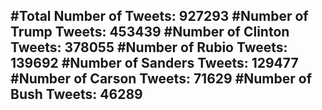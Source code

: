 #Total Number of Tweets: 927293 
#Number of Trump Tweets: 453439
#Number of Clinton Tweets: 378055
#Number of Rubio Tweets: 139692
#Number of Sanders Tweets: 129477
#Number of Carson Tweets: 71629
#Number of Bush Tweets: 46289
---

